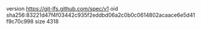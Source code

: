 version https://git-lfs.github.com/spec/v1
oid sha256:83221d47f4f03442c935f2eddbd06a2c0b0c0614802acaace6e5d41f9c70c998
size 4318

